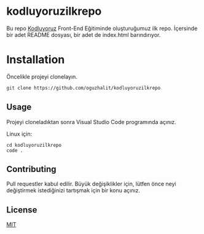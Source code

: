 # kodluyoruzilkrepo

Bu repo [Kodluyoruz](https://www.kodluyoruz.org/) Front-End Eğitiminde oluşturuğumuz ilk repo. İçersinde bir
adet README dosyası, bir adet de index.html barındırıyor.

# Installation

Öncelikle projeyi clonelayın.

```bash
git clone https://github.com/oguzhalit/kodluyoruzilkrepo
```
## Usage

Projeyi cloneladıktan sonra Visual Studio Code programında açınız.

Linux için:
```linux
cd kodluyoruzilkrepo
code .
```

## Contributing

Pull requestler kabul edilir. Büyük değişiklikler için, lütfen önce neyi değiştirmek istediğinizi tartışmak için bir konu açınız.


## License
[MIT](https://choosealicense.com/licenses/mit/)
